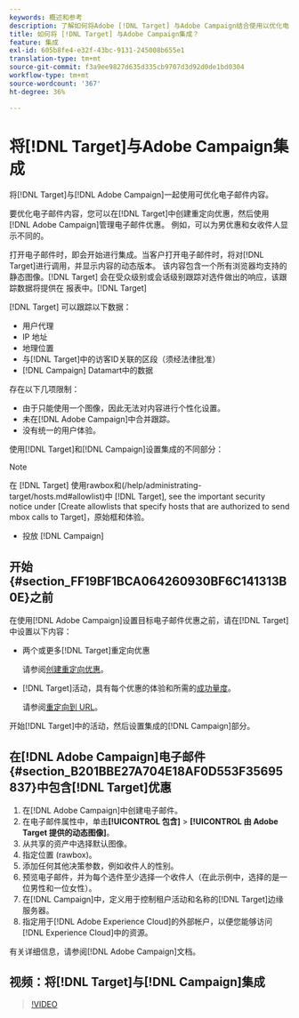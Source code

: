 ```yaml
---
keywords: 概述和参考
description: 了解如何将Adobe [!DNL Target] 与Adobe Campaign结合使用以优化电子邮件内容。
title: 如何将 [!DNL Target] 与Adobe Campaign集成？
feature: 集成
exl-id: 605b8fe4-e32f-43bc-9131-245008b655e1
translation-type: tm+mt
source-git-commit: f3a9ee9827d635d335cb9707d3d92d0de1bd0304
workflow-type: tm+mt
source-wordcount: '367'
ht-degree: 36%

---
```


# 将[!DNL Target]与Adobe Campaign集成

将[!DNL Target]与[!DNL Adobe Campaign]一起使用可优化电子邮件内容。

要优化电子邮件内容，您可以在[!DNL Target]中创建重定向优惠，然后使用[!DNL Adobe Campaign]管理电子邮件优惠。 例如，可以为男优惠和女收件人显示不同的。

打开电子邮件时，即会开始进行集成。当客户打开电子邮件时，将对[!DNL Target]进行调用，并显示内容的动态版本。 该内容包含一个所有浏览器均支持的静态图像。[!DNL Target] 会在受众级别或会话级别跟踪对选件做出的响应，该跟踪数据将提供在 报表中。[!DNL Target]

[!DNL Target] 可以跟踪以下数据：

* 用户代理
* IP 地址
* 地理位置
* 与[!DNL Target]中的访客ID关联的区段（须经法律批准）
* [!DNL Campaign] Datamart中的数据

存在以下几项限制：

* 由于只能使用一个图像，因此无法对内容进行个性化设置。
* 未在[!DNL Adobe Campaign]中合并跟踪。
* 没有统一的用户体验。

使用[!DNL Target]和[!DNL Campaign]设置集成的不同部分：

>[!NOTE]
>在 [!DNL Target]
>使用rawbox和(/help/administrating-target/hosts.md#allowlist)中
>[!DNL Target], see the important security notice under [Create allowlists that specify hosts that are authorized to send mbox calls to Target]，原始框和体验。

* 投放 [!DNL Campaign]

## 开始{#section_FF19BF1BCA064260930BF6C141313B0E}之前

在使用[!DNL Adobe Campaign]设置目标电子邮件优惠之前，请在[!DNL Target]中设置以下内容：

* 两个或更多[!DNL Target]重定向优惠

   请参阅[创建重定向优惠](/help/c-experiences/c-manage-content/offer-redirect.md)。

* [!DNL Target]活动，具有每个优惠的体验和所需的[成功量度](/help/c-activities/r-success-metrics/success-metrics.md)。

   请参阅[重定向到 URL](/help/c-experiences/c-visual-experience-composer/redirect-offer.md)。

开始[!DNL Target]中的活动，然后设置集成的[!DNL Campaign]部分。

## 在[!DNL Adobe Campaign]电子邮件{#section_B201BBE27A704E18AF0D553F35695837}中包含[!DNL Target]优惠

1. 在[!DNL Adobe Campaign]中创建电子邮件。
1. 在电子邮件属性中，单击&#x200B;**[!UICONTROL 包含]** > **[!UICONTROL 由 Adobe Target 提供的动态图像]**。
1. 从共享的资产中选择默认图像。
1. 指定位置 (rawbox)。
1. 添加任何其他决策参数，例如收件人的性别。
1. 预览电子邮件，并为每个选件至少选择一个收件人（在此示例中，选择的是一位男性和一位女性）。
1. 在[!DNL Campaign]中，定义用于控制租户活动和名称的[!DNL Target]边缘服务器。
1. 指定用于[!DNL Adobe Experience Cloud]的外部帐户，以便您能够访问[!DNL Experience Cloud]中的资源。

有关详细信息，请参阅[!DNL Adobe Campaign]文档。

## 视频：将[!DNL Target]与[!DNL Campaign]集成

>[!VIDEO](https://video.tv.adobe.com/v/35149)
